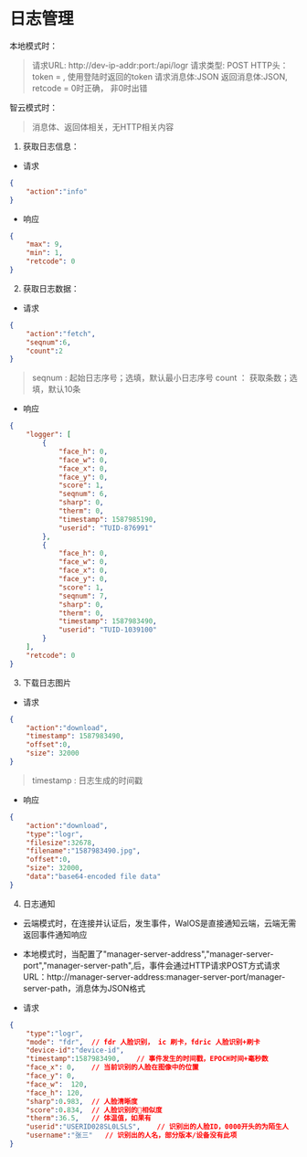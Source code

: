 # 日志管理

本地模式时：
>请求URL: http://dev-ip-addr:port:/api/logr
>请求类型: POST
>HTTP头：token = , 使用登陆时返回的token
>请求消息体:JSON
>返回消息体:JSON, retcode = 0时正确， 非0时出错

智云模式时：
>消息体、返回体相关，无HTTP相关内容

1. 获取日志信息：

- 请求

```json
{
    "action":"info"
}
```

- 响应

```json
{
    "max": 9,
    "min": 1,
    "retcode": 0
}
```

2. 获取日志数据：

- 请求

```json
{
    "action":"fetch",
    "seqnum":6,
    "count":2
}
```

>seqnum : 起始日志序号；选填，默认最小日志序号
>count ： 获取条数；选填，默认10条

- 响应

```json
{
    "logger": [
        {
            "face_h": 0,
            "face_w": 0,
            "face_x": 0,
            "face_y": 0,
            "score": 1,
            "seqnum": 6,
            "sharp": 0,
            "therm": 0,    
            "timestamp": 1587985190,
            "userid": "TUID-876991"
        },
        {
            "face_h": 0,
            "face_w": 0,
            "face_x": 0,
            "face_y": 0,
            "score": 1,
            "seqnum": 7,
            "sharp": 0,
            "therm": 0, 
            "timestamp": 1587983490,
            "userid": "TUID-1039100"
        }
    ],
    "retcode": 0
}
```

3. 下载日志图片

- 请求

```json
{
    "action":"download",
    "timestamp": 1587983490,
    "offset":0,
    "size": 32000
}
```

> timestamp : 日志生成的时间戳

- 响应

```json
{
    "action":"download",
    "type":"logr",
    "filesize":32678,
    "filename":"1587983490.jpg",
    "offset":0,
    "size": 32000,
    "data":"base64-encoded file data"
}
```

4. 日志通知

- 云端模式时，在连接并认证后，发生事件，WalOS是直接通知云端，云端无需返回事件通知响应
- 本地模式时，当配置了"manager-server-address","manager-server-port","manager-server-path",后，事件会通过HTTP请求POST方式请求URL：http://manager-server-address:manager-server-port/manager-server-path，消息体为JSON格式

- 请求

```json
{ 
    "type":"logr",
    "mode": "fdr",  // fdr 人脸识别， ic 刷卡，fdric 人脸识别+刷卡
    "device-id":"device-id",
    "timestamp":1587983490,    // 事件发生的时间戳，EPOCH时间+毫秒数
    "face_x": 0,    // 当前识别的人脸在图像中的位置
    "face_y": 0,
    "face_w":  120,
    "face_h": 120,
    "sharp":0.983,  // 人脸清晰度
    "score":0.834,  // 人脸识别的相似度
    "therm":36.5,   // 体温值，如果有
    "userid":"USERID028SL0LSLS",    // 识别出的人脸ID，0000开头的为陌生人
    "username":"张三"   // 识别出的人名，部分版本/设备没有此项
}
```
